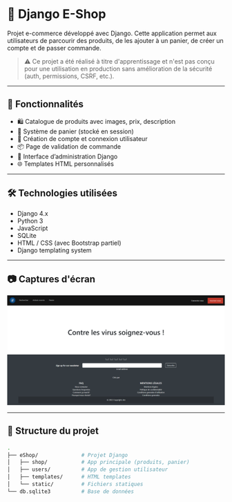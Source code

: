 # 🛒 Django E-Shop

Projet e-commerce développé avec Django. Cette application permet aux utilisateurs de parcourir des produits, de les ajouter à un panier, de créer un compte et de passer commande.

> ⚠️ Ce projet a été réalisé à titre d'apprentissage et n'est pas conçu pour une utilisation en production sans amélioration de la sécurité (auth, permissions, CSRF, etc.).

---

## 🚀 Fonctionnalités

- 🛍️ Catalogue de produits avec images, prix, description
- 🛒 Système de panier (stocké en session)
- 👤 Création de compte et connexion utilisateur
- 📦 Page de validation de commande
- 📄 Interface d’administration Django
- 🌐 Templates HTML personnalisés

---

## 🛠️ Technologies utilisées

- Django 4.x
- Python 3
- JavaScript
- SQLite
- HTML / CSS (avec Bootstrap partiel)
- Django templating system

---

## 📷 Captures d'écran

![alt text](image.png)

---

## 📁 Structure du projet

```bash
.
├── eShop/              # Projet Django
│   ├── shop/           # App principale (produits, panier)
│   ├── users/          # App de gestion utilisateur
│   ├── templates/      # HTML templates
│   └── static/         # Fichiers statiques
└── db.sqlite3          # Base de données
